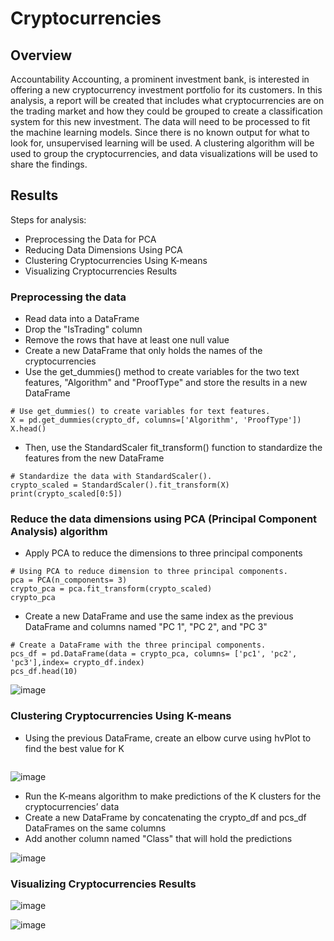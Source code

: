 # Cryptocurrencies

## Overview

Accountability Accounting, a prominent investment bank, is interested in offering a new cryptocurrency investment portfolio for its customers. In this analysis, a report will be created that includes what cryptocurrencies are on the trading market and how they could be grouped to create a classification system for this new investment. The data will need to be processed to fit the machine learning models. Since there is no known output for what to look for, unsupervised learning will be used. A clustering algorithm will be used to group the cryptocurrencies, and data visualizations will be used to share the findings.

## Results

Steps for analysis:
- Preprocessing the Data for PCA
- Reducing Data Dimensions Using PCA
- Clustering Cryptocurrencies Using K-means
- Visualizing Cryptocurrencies Results

### Preprocessing the data

- Read data into a DataFrame
- Drop the "IsTrading" column
- Remove the rows that have at least one null value
- Create a new DataFrame that only holds the names of the cryptocurrencies
- Use the get_dummies() method to create variables for the two text features, "Algorithm" and "ProofType" and store the results in a new DataFrame
```
# Use get_dummies() to create variables for text features.
X = pd.get_dummies(crypto_df, columns=['Algorithm', 'ProofType'])
X.head()
```
- Then, use the StandardScaler fit_transform() function to standardize the features from the new DataFrame
```
# Standardize the data with StandardScaler().
crypto_scaled = StandardScaler().fit_transform(X)
print(crypto_scaled[0:5])
```
### Reduce the data dimensions using PCA (Principal Component Analysis) algorithm

- Apply PCA to reduce the dimensions to three principal components
```
# Using PCA to reduce dimension to three principal components.
pca = PCA(n_components= 3)
crypto_pca = pca.fit_transform(crypto_scaled)
crypto_pca
```
- Create a new DataFrame and use the same index as the previous DataFrame and columns named "PC 1", "PC 2", and "PC 3"
```
# Create a DataFrame with the three principal components.
pcs_df = pd.DataFrame(data = crypto_pca, columns= ['pc1', 'pc2', 'pc3'],index= crypto_df.index)
pcs_df.head(10)
```

![image](https://user-images.githubusercontent.com/67409852/150661880-96770021-f96f-43fc-8f12-88db49193062.png)

### Clustering Cryptocurrencies Using K-means

- Using the previous DataFrame, create an elbow curve using hvPlot to find the best value for K

```

```
![image](https://user-images.githubusercontent.com/67409852/150661913-f25255bf-8562-46f8-b9aa-9f9d9673bf3f.png)

- Run the K-means algorithm to make predictions of the K clusters for the cryptocurrencies’ data
- Create a new DataFrame by concatenating the crypto_df and pcs_df DataFrames on the same columns
- Add another column named "Class" that will hold the predictions

![image](https://user-images.githubusercontent.com/67409852/150662058-adb818c3-de07-466a-be0b-cab118ca8f25.png)

### Visualizing Cryptocurrencies Results

![image](https://user-images.githubusercontent.com/67409852/150661955-dbaec1c0-d1d7-4a3c-a597-26ecaccdfce3.png)

![image](https://user-images.githubusercontent.com/67409852/150662026-4ab727c7-6856-42d2-99d7-62f99bff543b.png)
